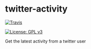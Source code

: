 # twitter-activity

 [![Travis](https://img.shields.io/travis/jpcano/twitter-activity.svg)](https://travis-ci.org/jpcano/twitter-activity)
<!-- [![Codecov](https://img.shields.io/codecov/c/github/jpcano/twitter-activity.svg)](https://codecov.io/gh/jpcano/twitter-activity) -->
<!-- [![version](https://img.shields.io/npm/v/twitter-activity.svg)](http://npm.im/twitter-activity) -->
[![License: GPL v3](https://img.shields.io/badge/License-GPL%20v3-blue.svg)](https://www.gnu.org/licenses/gpl-3.0)

Get the latest activity from a twitter user